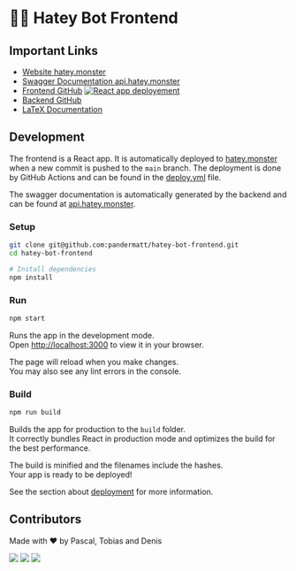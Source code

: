 # 🤬🤖 Hatey Bot Frontend

## Important Links

- [Website hatey.monster](https://hatey.monster)
- [Swagger Documentation api.hatey.monster](https://api.hatey.monster)
- [Frontend GitHub](https://github.com/pandermatt/hatey-bot-frontend) [![React app deployement](https://github.com/pandermatt/hatey-bot-frontend/actions/workflows/deploy.yml/badge.svg)](https://github.com/pandermatt/hatey-bot-frontend/actions/workflows/deploy.yml)
- [Backend GitHub](https://github.com/pandermatt/hatey-bot-backend)
- [LaTeX Documentation](https://www.overleaf.com/project/633592679211c2009c8bce96)


## Development

The frontend is a React app. It is automatically deployed to [hatey.monster](https://hatey.monster) when a new commit is pushed to the `main` branch.
The deployment is done by GitHub Actions and can be found in the [deploy.yml](.github/workflows/deploy.yml) file.

The swagger documentation is automatically generated by the backend and can be found at [api.hatey.monster](https://api.hatey.monster).

### Setup

```bash
git clone git@github.com:pandermatt/hatey-bot-frontend.git
cd hatey-bot-frontend

# Install dependencies
npm install
```

### Run

```bash
npm start
```

Runs the app in the development mode.\
Open [http://localhost:3000](http://localhost:3000) to view it in your browser.

The page will reload when you make changes.\
You may also see any lint errors in the console.

### Build

```bash
npm run build
```

Builds the app for production to the `build` folder.\
It correctly bundles React in production mode and optimizes the build for the best performance.

The build is minified and the filenames include the hashes.\
Your app is ready to be deployed!

See the section about [deployment](https://facebook.github.io/create-react-app/docs/deployment) for more information.

## Contributors

Made with ❤️ by Pascal, Tobias and Denis

![](https://avatars.githubusercontent.com/u/20790833?s=64)
![](https://avatars.githubusercontent.com/u/87606238?s=64)
![](https://avatars.githubusercontent.com/u/15248306?s=64)
